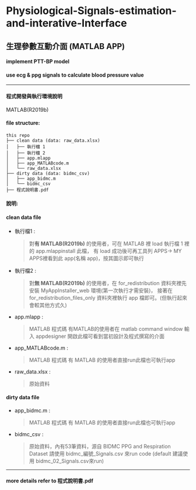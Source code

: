 # Physiological-Signals-estimation-and-interative-Interface
## 生理參數互動介面 (MATLAB APP)

#### implement PTT-BP model
#### use ecg & ppg signals to calculate blood pressure value
-------------------------------------------------------------------------------------------------------------------

#### 程式開發與執行環境說明 
MATLAB(R2019b)


#### file structure:
```
this repo
├── clean data (data: raw_data.xlsx)
│   ├── 執行檔 1
│   ├── 執行檔 2
│   ├── app.mlapp
│   ├── app_MATLABcode.m
│   └── raw_data.xlsx
├── dirty data (data: bidmc_csv)
│   ├── app_bidmc.m
│   └── bidmc_csv
├── 程式說明書.pdf
```

#### 說明: 
#### **clean data file**

- 執行檔1 : 
  > 對**有 MATLAB(R2019b)** 的使用者，可在 MATLAB 裡 load 執行檔 1 裡 的 app.mlappinstall 此檔，
  > 有 load 成功後可再工具列 APPS-> MY APPS裡看到此 app(名稱 app)，按其圖示即可執行
  
- 執行檔2 : 
  > 對**無 MATLAB(R2019b)** 的使用者，在 for_redistribution 資料夾裡先安裝 MyAppInstaller_web 環境(第一次執行才需安裝)，
  > 接著在 for_redistribution_files_only 資料夾裡執行 app 檔即可。(但執行起來會較其他方式久)
  
- app.mlapp : 
  > MATLAB 程式碼 
  > 有MATLAB的使用者在 matlab command window 輸入 appdesigner 開啟此檔可看到當初設計及程式撰寫的介面

- app_MATLABcode.m : 
  > MATLAB 程式碼 
  > 有 MATLAB 的使用者直接run此檔也可執行app
  
- raw_data.xlsx : 
  > 原始資料

  
#### **dirty data file**
- app_bidmc.m : 
  > MATLAB 程式碼 
  > 有 MATLAB 的使用者直接run此檔也可執行app

- bidmc_csv : 
  > 原始資料，內有53筆資料，源自 BIDMC PPG and Respiration Dataset
  > 請使用 bidmc_編號_Signals.csv 來run code 
  > (default 建議使用 bidmc_02_Signals.csv來run)

  
-------------------------------------------------------------------------------------------------------------------
#### more details refer to 程式說明書.pdf
